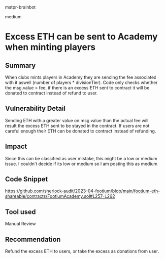 mstpr-brainbot

medium

# Excess ETH can be sent to Academy when minting players

## Summary
When clubs mints players in Academy they are sending the fee associated with it aswell (number of players * divisionTier). Code only checks whether the msg.value > fee, if there is an excess ETH sent to contract it will be donated to contract instead of refund to user.
## Vulnerability Detail
Sending ETH with a greater value on msg.value than the actual fee will result the excess ETH sent to be stayed in the contract. If users are not careful enough their ETH can be donated to contract instead of refunding.
## Impact
Since this can be classified as user mistake, this might be a low or medium issue. I couldn't decide if its low or medium so I am posting this as medium.
## Code Snippet
https://github.com/sherlock-audit/2023-04-footium/blob/main/footium-eth-shareable/contracts/FootiumAcademy.sol#L257-L262
## Tool used

Manual Review

## Recommendation
Refund the excess ETH to users, or take the excess as donations from user.